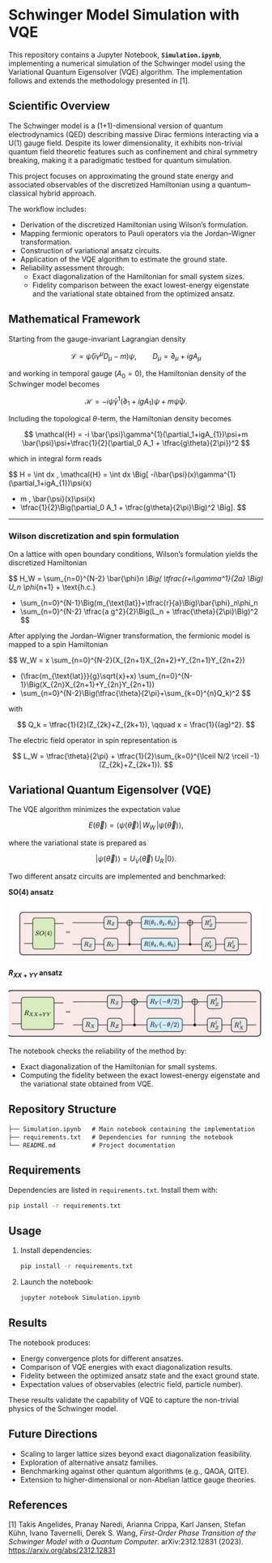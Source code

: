 # Schwinger Model Simulation with VQE

This repository contains a Jupyter Notebook, **`Simulation.ipynb`**, implementing a numerical simulation of the Schwinger model using the Variational Quantum Eigensolver (VQE) algorithm. The implementation follows and extends the methodology presented in [1].

## Scientific Overview

The Schwinger model is a (1+1)-dimensional version of quantum electrodynamics (QED) describing massive Dirac fermions interacting via a U(1) gauge field. Despite its lower dimensionality, it exhibits non-trivial quantum field theoretic features such as confinement and chiral symmetry breaking, making it a paradigmatic testbed for quantum simulation.

This project focuses on approximating the ground state energy and associated observables of the discretized Hamiltonian using a quantum–classical hybrid approach.

The workflow includes:
- Derivation of the discretized Hamiltonian using Wilson’s formulation.
- Mapping fermionic operators to Pauli operators via the Jordan–Wigner transformation.
- Construction of variational ansatz circuits.
- Application of the VQE algorithm to estimate the ground state.
- Reliability assessment through:
  - Exact diagonalization of the Hamiltonian for small system sizes.
  - Fidelity comparison between the exact lowest-energy eigenstate and the variational state obtained from the optimized ansatz.

## Mathematical Framework

Starting from the gauge-invariant Lagrangian density

$$
\mathcal{L} = \bar{\psi}(i\gamma^{\mu}D_{\mu} - m)\psi,\qquad D_\mu = \partial_\mu + ig A_\mu
$$

and working in temporal gauge $(A_0 = 0)$, the Hamiltonian density of the Schwinger model becomes

$$
\mathcal{H} = -i\bar{\psi}\gamma^{1}(\partial_1 + ig A_{1})\psi + m  \bar{\psi}\psi.
$$

Including the topological $\theta$-term, the Hamiltonian density becomes

$$
\mathcal{H} = -i  \bar{\psi}\gamma^{1}(\partial_1+igA_{1})\psi+m \bar{\psi}\psi+\tfrac{1}{2}(\partial_0 A_1 + \tfrac{g\theta}{2\pi})^2
$$

which in integral form reads

$$
H = \int dx \, \mathcal{H}
= \int dx \Big[
 -i\bar{\psi}(x)\gamma^{1}(\partial_1+igA_{1})\psi(x)
 + m \, \bar{\psi}(x)\psi(x)
 + \tfrac{1}{2}\Big(\partial_0 A_1 + \tfrac{g\theta}{2\pi}\Big)^2
\Big].
$$

---

### Wilson discretization and spin formulation

On a lattice with open boundary conditions, Wilson’s formulation yields the discretized Hamiltonian

$$
H_W =
\sum_{n=0}^{N-2} \bar{\phi}_n \Big( \tfrac{r+i\gamma^1}{2a} \Big) U_n \phi_{n+1} + \text{h.c.}
+ \sum_{n=0}^{N-1}\Big(m_{\text{lat}}+\tfrac{r}{a}\Big)\bar{\phi}_n\phi_n
+ \sum_{n=0}^{N-2} \tfrac{a g^2}{2}\Big(L_n + \tfrac{\theta}{2\pi}\Big)^2
$$

After applying the Jordan–Wigner transformation, the fermionic model is mapped to a spin Hamiltonian

$$
W_W = x \sum_{n=0}^{N-2}(X_{2n+1}X_{2n+2}+Y_{2n+1}Y_{2n+2})
+ (\frac{m_{\text{lat}}}{g}\sqrt{x}+x)
\sum_{n=0}^{N-1}\Big(X_{2n}X_{2n+1}+Y_{2n}Y_{2n+1})
+ \sum_{n=0}^{N-2}\Big(\tfrac{\theta}{2\pi}+\sum_{k=0}^{n}Q_k)^2
$$


with

$$
Q_k = \tfrac{1}{2}(Z_{2k}+Z_{2k+1}), \qquad x = \frac{1}{(ag)^2}.
$$

The electric field operator in spin representation is

$$
L_W = \tfrac{\theta}{2\pi} + \tfrac{1}{2}\sum_{k=0}^{\lceil N/2 \rceil -1}(Z_{2k}+Z_{2k+1}).
$$

## Variational Quantum Eigensolver (VQE)

The VQE algorithm minimizes the expectation value

$$
E(\vec{\theta}) = \langle \psi(\vec{\theta}) \vert \, W_W \, \vert \psi(\vec{\theta}) \rangle,
$$

where the variational state is prepared as

$$
\vert\psi(\vec{\theta})\rangle = U_V(\vec{\theta})\,U_R\,\vert 0\rangle.
$$

Two different ansatz circuits are implemented and benchmarked:

**SO(4) ansatz**

![SO(4) Ansatz](images/S04.png)

**$R_{XX+YY}$ ansatz**

![Rxx+YY Ansatz](images/R_XXYY.png)

The notebook checks the reliability of the method by:
- Exact diagonalization of the Hamiltonian for small systems.
- Computing the fidelity between the exact lowest-energy eigenstate and the variational state obtained from VQE.

## Repository Structure

```
├── Simulation.ipynb   # Main notebook containing the implementation
├── requirements.txt   # Dependencies for running the notebook
└── README.md          # Project documentation
```

## Requirements

Dependencies are listed in `requirements.txt`. Install them with:
```bash
pip install -r requirements.txt
```

## Usage

1. Install dependencies:
   ```bash
   pip install -r requirements.txt
   ```
2. Launch the notebook:
   ```bash
   jupyter notebook Simulation.ipynb
   ```

## Results

The notebook produces:
- Energy convergence plots for different ansatzes.
- Comparison of VQE energies with exact diagonalization results.
- Fidelity between the optimized ansatz state and the exact ground state.
- Expectation values of observables (electric field, particle number).

These results validate the capability of VQE to capture the non-trivial physics of the Schwinger model.

## Future Directions

- Scaling to larger lattice sizes beyond exact diagonalization feasibility.
- Exploration of alternative ansatz families.
- Benchmarking against other quantum algorithms (e.g., QAOA, QITE).
- Extension to higher-dimensional or non-Abelian lattice gauge theories.

## References

[1] Takis Angelides, Pranay Naredi, Arianna Crippa, Karl Jansen, Stefan Kühn, Ivano Tavernelli, Derek S. Wang, *First-Order Phase Transition of the Schwinger Model with a Quantum Computer*. arXiv:2312.12831 (2023). https://arxiv.org/abs/2312.12831

